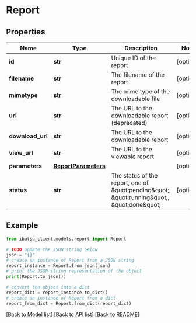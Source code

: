 # Report


## Properties

Name | Type | Description | Notes
------------ | ------------- | ------------- | -------------
**id** | **str** | Unique ID of the report | [optional] 
**filename** | **str** | The filename of the report | [optional] 
**mimetype** | **str** | The mime type of the downloadable file | [optional] 
**url** | **str** | The URL to the downloadable report (deprecated) | [optional] 
**download_url** | **str** | The URL to the downloadable report | [optional] 
**view_url** | **str** | The URL to the viewable report | [optional] 
**parameters** | [**ReportParameters**](ReportParameters.md) |  | [optional] 
**status** | **str** | The status of the report, one of \&quot;pending\&quot;, \&quot;running\&quot;, \&quot;done\&quot; | [optional] 

## Example

```python
from ibutsu_client.models.report import Report

# TODO update the JSON string below
json = "{}"
# create an instance of Report from a JSON string
report_instance = Report.from_json(json)
# print the JSON string representation of the object
print(Report.to_json())

# convert the object into a dict
report_dict = report_instance.to_dict()
# create an instance of Report from a dict
report_from_dict = Report.from_dict(report_dict)
```
[[Back to Model list]](../README.md#documentation-for-models) [[Back to API list]](../README.md#documentation-for-api-endpoints) [[Back to README]](../README.md)


